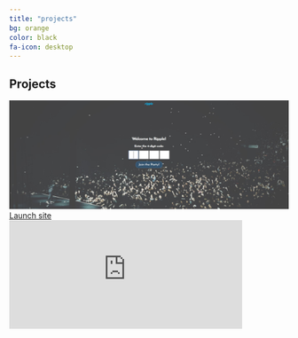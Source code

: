 ```yaml
---
title: "projects"
bg: orange
color: black
fa-icon: desktop
---
```


## Projects

<span class="column">
  <img src="img/ripple.JPG" width="420" height="196" alt="Ripple" class="image" style="width:100%"/>
   <div class="middle">
   <div class="text">
   <a href="http://abgripple.herokuapp.com">Launch site
   </a>
   </div>
   </div>
  <iframe width="420" height="196" src="https://www.youtube.com/embed/Ll7MTgHA0cc" frameborder="0" allow="accelerometer; autoplay; encrypted-media; gyroscope; picture-in-picture" allowfullscreen></iframe> 
